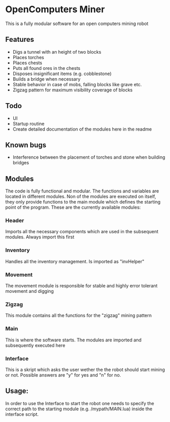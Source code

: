 # OpenComputers Miner

This is a fully modular software for an open computers mining robot

## Features

* Digs a tunnel with an height of two blocks
* Places torches
* Places chests
* Puts all found ores in the chests
* Disposes insignificant items (e.g. cobblestone)
* Builds a bridge when necessary
* Stable behavior in case of mobs, falling blocks like grave etc.
* Zigzag pattern for maximum visibility coverage of blocks

## Todo

* UI
* Startup routine
* Create detailed documentation of the modules here in the readme

## Known bugs

* Interference between the placement of torches and stone when building bridges

## Modules

The code is fully functional and modular. The functions and variables are located in different modules. Non of the modules are executed on itself, they only provide functions to the main module which defines the starting point of the program. These are the currently available modules:

### Header

Imports all the necessary components which are used in the subsequent modules. Always import this first 

### Inventory

Handles all the inventory management. Is imported as "invHelper"

### Movement

The movement module is responsible for stable and highly error tolerant movement and digging

### Zigzag

This module contains all the functions for the "zigzag" mining pattern

### Main

This is where the software starts. The modules are imported and subsequently executed here

### Interface

This is a skript which asks the user wether the the robot should start mining or not.
Possible answers are "y" for yes and "n" for no.

## Usage:
In order to use the Interface to start the robot one needs to specify the correct path to the starting module (e.g. /mypath/MAIN.lua) inside the interface script.